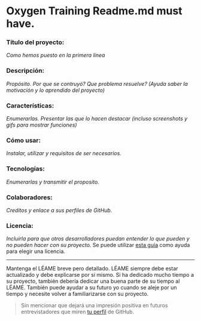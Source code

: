# Oxygen Training Readme.md must have.

### Título del proyecto: 
*Como hemos puesto en la primera línea*

### Descripción:    
*Propósito. Por que se contruyó? Que problema resuelve? (Ayuda saber la motivación y lo aprendido del proyecto)*

### Características:    
*Enumerarlas. Presentar las que lo hacen destacar (incluso screenshots y gifs para mostrar funciones)*

### Cómo usar:          
*Instalar, utilizar y requisitos de ser necesarios.*

### Tecnologías:        
*Enumerarlas y transmitir el proposito.*

### Colaboradores:      
*Creditos y enlace a sus perfiles de GitHub.*

### Licencia:           
*Incluirla para que otros desarrolladores puedan entender lo que pueden y no pueden hacer con su proyecto.*
Se puede utilizar [esta guía](https://choosealicense.com/) como ayuda para elegir una licencia.


***

Mantenga el LÉAME breve pero detallado. LÉAME siempre debe estar actualizado y debe explicarse por sí mismo. 
Si ha dedicado mucho tiempo a su proyecto, también debería dedicar una buena parte de su tiempo al LÉAME. 
También puede ayudar a su futuro yo cuando se aleje por un tiempo y necesite volver a familiarizarse con su proyecto. 
> Sin mencionar que dejará una impresión positiva en futuros entrevistadores que miren [tu perfil](https://github.com/GM-GitH) de GitHub.
